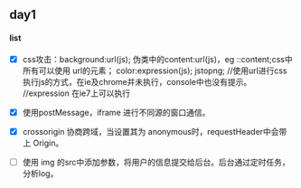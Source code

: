 ## day1
#### list
- [x] css攻击：background:url(js); 伪类中的content:url(js)，eg ::content;css中所有可以使用 url的元素； color:expression(js); jstopng;
//使用url进行css执行js的方式，在ie及chrome并未执行，console中也没有提示。
//expression 在ie7上可以执行

- [x] 使用postMessage，iframe 进行不同源的窗口通信。

- [x] crossorigin 协商跨域，当设置其为 anonymous时，requestHeader中会带上 Origin。

- [ ] 使用 img 的src中添加参数，将用户的信息提交给后台。后台通过定时任务，分析log。
